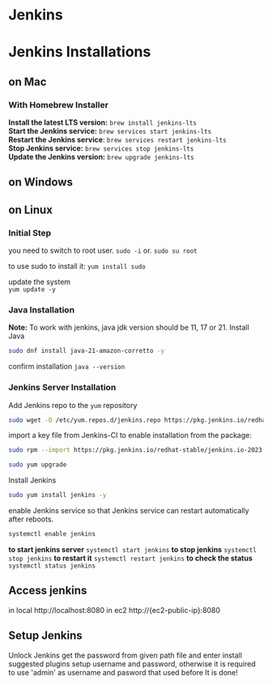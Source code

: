 # Jenkins


# Jenkins Installations

## on Mac

### With Homebrew Installer
**Install the latest LTS version:**  `brew install jenkins-lts`  
**Start the Jenkins service:**  `brew services start jenkins-lts`  
**Restart the Jenkins service**:  `brew services restart jenkins-lts`  
**Stop Jenkins service:**  `brew services stop jenkins-lts`  
**Update the Jenkins version:**  `brew upgrade jenkins-lts`


## on Windows



## on Linux

### Initial Step
you need to switch to root user.
`sudo -i`  or. `sudo su root`

to use sudo to install it:
`yum install sudo`

update the system		
`yum update -y`

### Java Installation

**Note:**
To work with jenkins, java jdk  version should be 11, 17 or 21.
Install Java
```bash
sudo dnf install java-21-amazon-corretto -y
```
confirm installation
`java --version`

### Jenkins Server Installation

Add Jenkins repo to the `yum` repository
```bash
sudo wget -O /etc/yum.repos.d/jenkins.repo https://pkg.jenkins.io/redhat-stable/jenkins.repo
```
import a key file from Jenkins-CI to enable installation from the package:
```bash
sudo rpm --import https://pkg.jenkins.io/redhat-stable/jenkins.io-2023.key
```
```bash
sudo yum upgrade
```
Install Jenkins
```bash
sudo yum install jenkins -y
```
enable Jenkins service so that Jenkins service can restart automatically after reboots.
```bash
systemctl enable jenkins
```
**to start jenkins server**	`systemctl start jenkins`
**to stop jenkins**				`systemctl stop jenkins`
**to restart it**						`systemctl restart jenkins`
**to check the status**		`systemctl status jenkins`


## Access jenkins

in local 		http://localhost:8080
in ec2 			http://{ec2-public-ip}:8080


## Setup Jenkins

Unlock Jenkins  get the password from given path file and enter
install suggested plugins
setup username and password, otherwise it is required to use 'admin' as username and pasword that used before
It is done!



